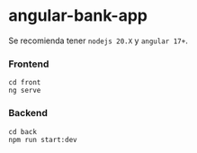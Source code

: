 # angular-bank-app

Se recomienda tener `nodejs 20.X` y `angular 17+`.

### Frontend

```
cd front
ng serve
```

### Backend

```
cd back
npm run start:dev
```
